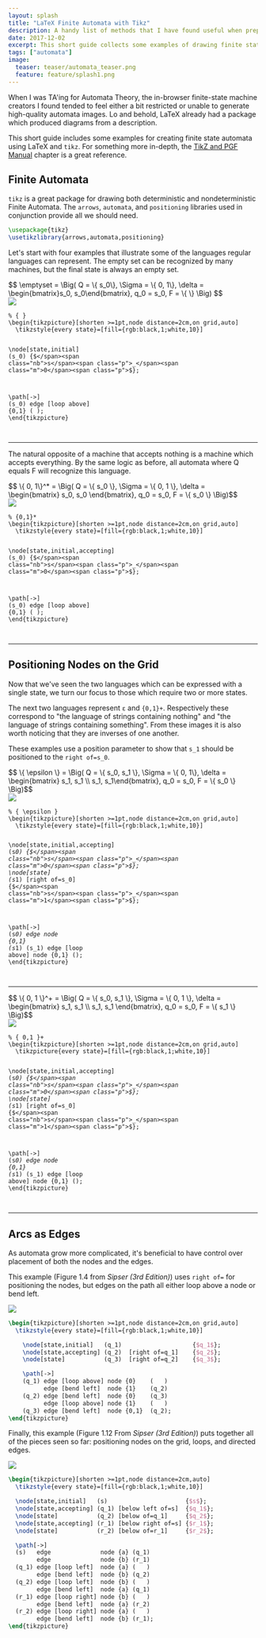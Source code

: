 ```yaml
---
layout: splash
title: "LaTeX Finite Automata with Tikz"
description: A handy list of methods that I have found useful when preparing automata example in LaTeX.
date: 2017-12-02
excerpt: This short guide collects some examples of drawing finite state machines using the Tikz LaTeX library.
tags: ["automata"]
image:
  teaser: teaser/automata_teaser.png
  feature: feature/splash1.png
---
```


When I was TA'ing for Automata Theory, the in-browser finite-state machine creators I found tended to feel either a bit restricted or unable to generate high-quality automata images. Lo and behold, LaTeX already had a package which produced diagrams from a description.

This short guide includes some examples for creating finite state automata using LaTeX and `tikz`. For something more in-depth, the [TikZ and PGF Manual](https://www.bu.edu/math/files/2013/08/tikzpgfmanual.pdf#section.19) chapter is a great reference.

## Finite Automata

`tikz` is a great package for drawing both deterministic and nondeterministic Finite Automata. The `arrows`, `automata`, and `positioning` libraries used in conjunction provide all we should need.

```latex
\usepackage{tikz}
\usetikzlibrary{arrows,automata,positioning}
```

Let's start with four examples that illustrate some of the languages regular languages can represent. The empty set can be recognized by many machines, but the final state is always an empty set.

<div style="overflow: auto">
$$ \emptyset = \Big( Q = \{ s_0\}, \Sigma = \{ 0, 1\}, \delta = \begin{bmatrix}s_0, s_0\end{bmatrix}, q_0 = s_0, F = \{ \} \Big) $$
</div>

<div class="row">
  <div class="column">
  <img src="/images/blog/latex-automata/empty.png" style="display: block; margin-left: auto; margin-right: auto;">
  </div>
  <div class="column">
  <div class="language-latex highlighter-rouge"><pre class="highlight"><code><span class="c">% { }</span>
<span class="nt">\begin{tikzpicture}</span>[shorten &gt;=1pt,node distance=2cm,on grid,auto]
  <span class="k">\tikzstyle</span><span class="p">{</span>every state<span class="p">}</span>=[fill=<span class="p">{</span>rgb:black,1;white,10<span class="p">}</span>]

  <span class="k">\node</span><span class="na">[state,initial]</span> (s<span class="p">_</span>0)  <span class="p">{$</span><span class="nb">s</span><span class="p">_</span><span class="m">0</span><span class="p">$}</span>;

  <span class="k">\path</span><span class="na">[-&gt;]</span>
  (s<span class="p">_</span>0) edge  [loop above]  <span class="p">{</span>0,1<span class="p">}</span> ( );
<span class="nt">\end{tikzpicture}</span>
  </code></pre>
  </div>
  </div>
</div>

---

The natural opposite of a machine that accepts nothing is a machine which accepts everything. By the same logic as before, all automata where Q equals F will recognize this language.

<div style="overflow: auto">
$$ \{ 0, 1\}^* = \Big( Q = \{ s_0 \}, \Sigma = \{ 0, 1 \}, \delta = \begin{bmatrix} s_0, s_0 \end{bmatrix}, q_0 = s_0, F = \{ s_0 \} \Big)$$
</div>

<div class="row">
  <div class="column">
  <img src="/images/blog/latex-automata/01star.png" style="display: block; margin-left: auto; margin-right: auto;">
  </div>
  <div class="column">
  <div class="language-latex highlighter-rouge"><pre class="highlight"><code><span class="c">% {0,1}*</span>
<span class="nt">\begin{tikzpicture}</span>[shorten &gt;=1pt,node distance=2cm,on grid,auto]
  <span class="k">\tikzstyle</span><span class="p">{</span>every state<span class="p">}</span>=[fill=<span class="p">{</span>rgb:black,1;white,10<span class="p">}</span>]

  <span class="k">\node</span><span class="na">[state,initial,accepting]</span> (s<span class="p">_</span>0)  <span class="p">{$</span><span class="nb">s</span><span class="p">_</span><span class="m">0</span><span class="p">$}</span>;

  <span class="k">\path</span><span class="na">[-&gt;]</span>
  (s<span class="p">_</span>0) edge  [loop above]  <span class="p">{</span>0,1<span class="p">}</span> ( );
<span class="nt">\end{tikzpicture}</span>
  </code></pre>
  </div>
  </div>
</div>

---

## Positioning Nodes on the Grid

Now that we've seen the two languages which can be expressed with a single state, we turn our focus to those which require two or more states.

The next two languages represent `ε` and `{0,1}+`. Respectively these correspond to "the language of strings containing nothing" and "the language of strings containing something". From these images it is also worth noticing that they are inverses of one another.

These examples use a position parameter to show that `s_1` should be positioned to the `right of=s_0`.

<div style="overflow: auto">
$$ \{ \epsilon \} = \Big( Q = \{ s_0, s_1 \}, \Sigma = \{ 0, 1\}, \delta = \begin{bmatrix} s_1, s_1 \\ s_1, s_1\end{bmatrix}, q_0 = s_0, F = \{ s_0 \} \Big)$$
</div>


<div class="row">
  <div class="column">
  <img src="/images/blog/latex-automata/epsilon.png" style="display: block; margin-left: auto; margin-right: auto;">
  </div>
  <div class="column">
  <div class="language-latex highlighter-rouge"><pre class="highlight"><code><span class="c">% { \epsilon }</span>
<span class="nt">\begin{tikzpicture}</span>[shorten &gt;=1pt,node distance=2cm,on grid,auto]
  <span class="k">\tikzstyle</span><span class="p">{</span>every state<span class="p">}</span>=[fill=<span class="p">{</span>rgb:black,1;white,10<span class="p">}</span>]

  <span class="k">\node</span><span class="na">[state,initial,accepting]</span>  (s<span class="p">_</span>0)                 <span class="p">{$</span><span class="nb">s</span><span class="p">_</span><span class="m">0</span><span class="p">$}</span>;
  <span class="k">\node</span><span class="na">[state]</span>                    (s<span class="p">_</span>1) [right of=s<span class="p">_</span>0]  <span class="p">{$</span><span class="nb">s</span><span class="p">_</span><span class="m">1</span><span class="p">$}</span>;

  <span class="k">\path</span><span class="na">[-&gt;]</span>
  (s<span class="p">_</span>0) edge                node <span class="p">{</span>0,1<span class="p">}</span>  (s<span class="p">_</span>1)
  (s<span class="p">_</span>1) edge  [loop above]  node <span class="p">{</span>0,1<span class="p">}</span>  ();
<span class="nt">\end{tikzpicture}</span>
</code></pre>
</div>
</div>
</div>

---

<div style="overflow: auto">
$$ \{ 0, 1 \}^+ = \Big( Q = \{ s_0, s_1 \}, \Sigma = \{ 0, 1 \}, \delta = \begin{bmatrix} s_1, s_1 \\ s_1, s_1 \end{bmatrix}, q_0 = s_0, F = \{ s_1 \} \Big)$$
</div>





<div class="row">
  <div class="column">
  <img src="/images/blog/latex-automata/01plus.png" style="display: block; margin-left: auto; margin-right: auto;">
  </div>
  <div class="column">
  <div class="language-latex highlighter-rouge"><pre class="highlight"><code><span class="c">% { 0,1 }+</span>
<span class="nt">\begin{tikzpicture}</span>[shorten &gt;=1pt,node distance=2cm,on grid,auto]
  <span class="k">\tikzpicture</span><span class="p">{</span>every state<span class="p">}</span>=[fill=<span class="p">{</span>rgb:black,1;white,10<span class="p">}</span>]

  <span class="k">\node</span><span class="na">[state,initial,accepting]</span>  (s<span class="p">_</span>0)                 <span class="p">{$</span><span class="nb">s</span><span class="p">_</span><span class="m">0</span><span class="p">$}</span>;
  <span class="k">\node</span><span class="na">[state]</span>                    (s<span class="p">_</span>1) [right of=s<span class="p">_</span>0]  <span class="p">{$</span><span class="nb">s</span><span class="p">_</span><span class="m">1</span><span class="p">$}</span>;

  <span class="k">\path</span><span class="na">[-&gt;]</span>
  (s<span class="p">_</span>0) edge                node <span class="p">{</span>0,1<span class="p">}</span>  (s<span class="p">_</span>1)
  (s<span class="p">_</span>1) edge  [loop above]  node <span class="p">{</span>0,1<span class="p">}</span>  ();
<span class="nt">\end{tikzpicture}</span>
</code></pre>
</div>
  </div>
</div>

---

## Arcs as Edges

As automata grow more complicated, it's beneficial to have control over placement of both the nodes and the edges.

This example (Figure 1.4 from *Sipser (3rd Edition)*) uses `right of=` for positioning the nodes, but edges on the path all either loop above a node or bend left.

<img src="/images/blog/latex-automata/three_state.png" style="display: block; margin-left: auto; margin-right: auto;">

```latex
\begin{tikzpicture}[shorten >=1pt,node distance=2cm,on grid,auto]
  \tikzstyle{every state}=[fill={rgb:black,1;white,10}]

    \node[state,initial]   (q_1)                    {$q_1$};
    \node[state,accepting] (q_2)  [right of=q_1]    {$q_2$};
    \node[state]           (q_3)  [right of=q_2]    {$q_3$};

    \path[->]
    (q_1) edge [loop above] node {0}    (   )
          edge [bend left]  node {1}    (q_2)
    (q_2) edge [bend left]  node {0}    (q_3)
          edge [loop above] node {1}    (   )
    (q_3) edge [bend left]  node {0,1}  (q_2);
\end{tikzpicture}
```

Finally, this example (Figure 1.12 From *Sipser (3rd Edition)*) puts together all of the pieces seen so far: positioning nodes on the grid, loops, and directed edges.

<img src="/images/blog/latex-automata/begin_end_same_letter.png" style="display: block; margin-left: auto; margin-right: auto;">

```latex
\begin{tikzpicture}[shorten >=1pt,node distance=2cm,auto]
  \tikzstyle{every state}=[fill={rgb:black,1;white,10}]

  \node[state,initial]   (s)                      {$s$};
  \node[state,accepting] (q_1) [below left of=s]  {$q_1$};
  \node[state]           (q_2) [below of=q_1]     {$q_2$};
  \node[state,accepting] (r_1) [below right of=s] {$r_1$};
  \node[state]           (r_2) [below of=r_1]     {$r_2$};

  \path[->]
  (s)   edge              node {a} (q_1)
        edge              node {b} (r_1)
  (q_1) edge [loop left]  node {a} (   )
        edge [bend left]  node {b} (q_2)
  (q_2) edge [loop left]  node {b} (   )
        edge [bend left]  node {a} (q_1)
  (r_1) edge [loop right] node {b} (   )
        edge [bend left]  node {a} (r_2)
  (r_2) edge [loop right] node {a} (   )
        edge [bend left]  node {b} (r_1);
\end{tikzpicture}
```
